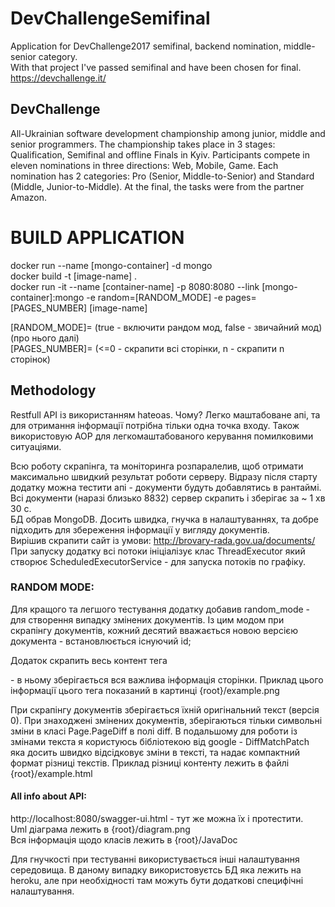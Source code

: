 # DevChallengeSemifinal
Application for DevChallenge2017 semifinal, backend nomination, middle-senior category. </br>
With that project I've passed semifinal and have been chosen for final. </br>
https://devchallenge.it/ </br>

## DevChallenge
All-Ukrainian software development championship among junior, middle and senior programmers. The championship takes place in 3 stages: Qualification, Semifinal and offline Finals in Kyiv. Participants compete in eleven nominations in three directions: Web, Mobile, Game. Each nomination has 2 categories: Pro (Senior, Middle-to-Senior) and Standard (Middle, Junior-to-Middle). At the final, the tasks were from the partner Amazon.

# BUILD APPLICATION

docker run --name [mongo-container] -d mongo </br>
docker build -t [image-name] . </br>
docker run -it --name [container-name] -p 8080:8080 --link [mongo-container]:mongo -e random=[RANDOM_MODE] -e pages=[PAGES_NUMBER] [image-name] </br>

[RANDOM_MODE]= (true - включити рандом мод, false - звичайний мод) (про нього далі) </br>
[PAGES_NUMBER]= (<=0 - скрапити всі сторінки, n - скрапити n сторінок)  </br>

## Methodology
Restfull API із використанням hateoas. Чому? Легко маштабоване апі, та для отримання інформації потрібна тільки одна точка входу.
Також використовую AOP для легкомаштабованого керування помилковими ситуаціями.

Всю роботу скрапінга, та моніторинга розпаралелив, щоб отримати максимально швидкий результат роботи серверу. Відразу після старту додатку можна тестити апі - документи будуть добавлятись в рантаймі. Всі документи (наразі близько 8832) сервер скрапить і зберігає за ~ 1 хв 30 с. </br>
БД обрав MongoDB. Досить швидка, гнучка в налаштуваннях, та добре підходить для збереження інформації у вигляду документів.</br>
Вирішив скрапити сайт із умови: http://brovary-rada.gov.ua/documents/ </br>
При запуску додатку всі потоки ініціалізує клас ThreadExecutor який створює ScheduledExecutorService - для запуска потоків по графіку. 


### RANDOM MODE:
Для кращого та легшого тестування додатку добавив random_mode - для створення випадку змінених документів. Із цим модом при скрапінгу документів, кожний десятий вважається новою версією документа - встановлюється існуючий id; </br>

Додаток скрапить весь контент тега <div class="row otstupVertVneshn"> - в ньому зберігається вся важлива інформація сторінки. Приклад цього інформації цього тега показаний в картинці {root}/example.png </br>

При скрапінгу документів зберігається їхній оригінальний текст (версія 0). При знаходжені змінених документів, зберігаються тільки символьні зміни в класі Page.PageDiff в полі diff. В подальшому для роботи із змінами текста я користуюсь бібліотекою від google - DiffMatchPatch яка досить швидко відсідковує зміни в тексті, та надає компактний формат різниці текстів. Приклад різниці контенту лежить в файлі {root}/example.html

#### All info about API: </br>
http://localhost:8080/swagger-ui.html - тут же можна їх і протестити. </br>
Uml діаграма лежить в {root}/diagram.png </br>
Вся інформація щодо класів лежить в {root}/JavaDoc </br>

Для гнучкості при тестуванні використувається інші налаштування середовища. В даному випадку використовуєтсь БД яка лежить на heroku, але при необхідності там можуть бути додаткові специфічні налаштування.

